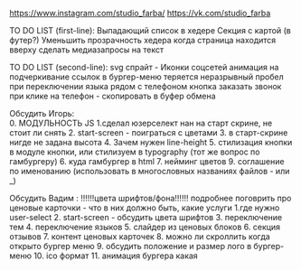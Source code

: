 https://www.instagram.com/studio_farba/
https://vk.com/studio_farba

TO DO LIST (first-line):
Выпадающий список в хедере
Секция с картой (в футер?)
Уменьшить прозрачность хедера когда страница находится вверху
сделать медиазапросы на текст


TO DO LIST (second-line):
svg спрайт - Иконки соцсетей
анимация на подчеркивание ссылок в бургер-меню
теряется неразрывный пробел при переключении языка
рядом с телефоном кнопка заказать звонок
при клике на телефон - скопировать в буфер обмена




Обсудить Игорь:  
0. МОДУЛЬНОСТЬ JS
1.cделал юзерселект нан на старт скрине, не стоит ли снять
2. start-screen - поиграться с цветами
3. в старт-скрине нигде не задана высота
4. Зачем нужен line-height
5. cтилизация кнопки в модуле кнопки, или стилизуем в typography (тот же вопрос по гамбургеру)
6. куда гамбургер в html
7. нейминг цветов
9. соглашение по именованию (использовать в многословных названиях файлов - или _)



Обсудить Вадим :
!!!!!!цвета шрифтов/фона!!!!!!
подробнее поговрить про ценовые карточки - что в них должно быть, какие услуги
1.где нужно user-select
2. start-screen - обсудить цвета шрифтов
3. переключение тем
4. переключение языков
5. cлайдер из ценовых блоков
6. cекция отзывов
7. контент ценовых карточек
8. можно ли скроллить когда открыто бургер меню
9. обсудить положение и размер лого в бургер-меню
10. ico формат
11. анимация бургера какая



